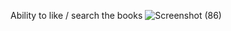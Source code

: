 Ability to like / search the books 
![Screenshot (86)](https://github.com/elahe919/Library/assets/58299567/64de90e2-1298-406d-b31b-3336328f7452)
